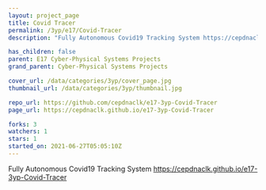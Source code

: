 ```yaml
---
layout: project_page
title: Covid Tracer
permalink: /3yp/e17/Covid-Tracer
description: "Fully Autonomous Covid19 Tracking System https://cepdnaclk.github.io/e17-3yp-Covid-Tracer"

has_children: false
parent: E17 Cyber-Physical Systems Projects
grand_parent: Cyber-Physical Systems Projects

cover_url: /data/categories/3yp/cover_page.jpg
thumbnail_url: /data/categories/3yp/thumbnail.jpg

repo_url: https://github.com/cepdnaclk/e17-3yp-Covid-Tracer
page_url: https://cepdnaclk.github.io/e17-3yp-Covid-Tracer

forks: 3
watchers: 1
stars: 1
started_on: 2021-06-27T05:05:10Z
---
```

Fully Autonomous Covid19 Tracking System https://cepdnaclk.github.io/e17-3yp-Covid-Tracer

